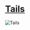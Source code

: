 # [Tails](https://www.udemy.com/course/unitypixelplatformer/)
![Tails](https://im6.ezgif.com/tmp/ezgif-6-95a912e0f3cd.gif)
